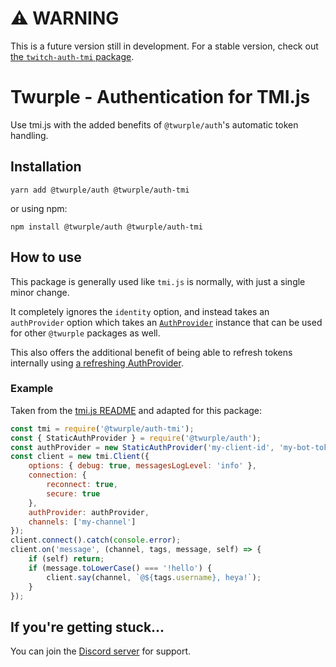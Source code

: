 # ⚠ WARNING

This is a future version still in development. For a stable version, check out [the `twitch-auth-tmi` package](https://www.npmjs.com/package/twitch-auth-tmi).

# Twurple - Authentication for TMI.js

Use tmi.js with the added benefits of `@twurple/auth`'s automatic token handling.

## Installation

	yarn add @twurple/auth @twurple/auth-tmi

or using npm:

	npm install @twurple/auth @twurple/auth-tmi

## How to use

This package is generally used like `tmi.js` is normally, with just a single minor change.

It completely ignores the `identity` option, and instead takes an `authProvider` option which takes an
[`AuthProvider`](https://twurple.js.org/reference/auth/interfaces/AuthProvider.html)
instance that can be used for other `@twurple` packages as well.

This also offers the additional benefit of being able to refresh tokens internally using
[a refreshing AuthProvider](https://twurple.js.org/docs/auth/providers/refreshing.html).

### Example

Taken from the [tmi.js README](https://www.npmjs.com/package/tmi.js) and adapted for this package:

```js
const tmi = require('@twurple/auth-tmi');
const { StaticAuthProvider } = require('@twurple/auth');
const authProvider = new StaticAuthProvider('my-client-id', 'my-bot-token');
const client = new tmi.Client({
	options: { debug: true, messagesLogLevel: 'info' },
	connection: {
		reconnect: true,
		secure: true
	},
	authProvider: authProvider,
	channels: ['my-channel']
});
client.connect().catch(console.error);
client.on('message', (channel, tags, message, self) => {
	if (self) return;
	if (message.toLowerCase() === '!hello') {
		client.say(channel, `@${tags.username}, heya!`);
	}
});
```

## If you're getting stuck...

You can join the [Discord server](https://discord.gg/b9ZqMfz) for support.
